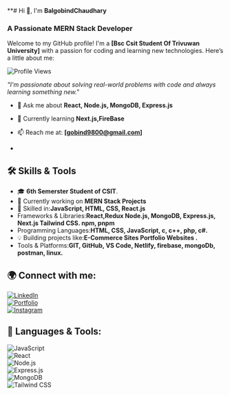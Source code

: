 
**# Hi 👋, I'm **BalgobindChaudhary**  


### A Passionate MERN Stack Developer  
Welcome to my GitHub profile! I'm a **[Bsc Csit Student Of Trivuwan University]** with a passion for coding and learning new technologies.
Here’s a little about me:
<!--

- 🔭 I’m currently working on ...
- 🌱 I’m currently learning ...
- 👯 I’m looking to collaborate on ...
- 🤔 I’m looking for help with ...
- ⚡ Fun fact: ...
-->

![Profile Views](https://komarev.com/ghpvc/?username=GobindTharu&label=Profile%20views&color=0e75b6&style=flat)

*"I'm passionate about solving real-world problems with code and always learning something new."*

- 💬 Ask me about **React, Node.js, MongoDB, Express.js**  
- 🌱 Currently learning **Next.js,FireBase**  
- 📫 Reach me at: **[gobind9800@gmail.com]**  

- 
## 🛠 Skills & Tools
- 🎓 **6th Semerster Student of CSIT**.
- 🚀 Currently working on **MERN Stack Projects**  
- 🔧 Skilled in:**JavaScript, HTML, CSS, React.js**
- Frameworks & Libraries:**React,Redux  Node.js, MongoDB, Express.js, Next.js Tailwind CSS. npm, pnpm**
- Programming Languages:**HTML, CSS, JavaScript, c, c++, php, c#.**
- 💡 Building projects like:**E-Commerce Sites Portfolio Websites .**
- Tools & Platforms:**GIT, GitHub, VS Code, Netlify, firebase, mongoDb, postman, linux.**

## 🌍 Connect with me:
[![LinkedIn](https://img.shields.io/badge/-LinkedIn-blue?style=for-the-badge&logo=linkedin)](https://www.linkedin.com/in/balgobind-chaudhary-0271ba2a5/)  
[![Portfolio](https://img.shields.io/badge/-Portfolio-black?style=for-the-badge&logo=web)](https://your-portfolio.com)  
[![Instagram](https://img.shields.io/badge/-Instagram-purple?style=for-the-badge&logo=instagram)](https://www.instagram.com/tharu_gobind/)  

## 🚀 Languages & Tools:
![JavaScript](https://img.shields.io/badge/-JavaScript-yellow?style=for-the-badge&logo=javascript)  
![React](https://img.shields.io/badge/-React-blue?style=for-the-badge&logo=react)  
![Node.js](https://img.shields.io/badge/-Node.js-green?style=for-the-badge&logo=node.js)  
![Express.js](https://img.shields.io/badge/-Express.js-black?style=for-the-badge&logo=express)  
![MongoDB](https://img.shields.io/badge/-MongoDB-green?style=for-the-badge&logo=mongodb)  
![Tailwind CSS](https://img.shields.io/badge/-Tailwind%20CSS-blue?style=for-the-badge&logo=tailwind-css)  
